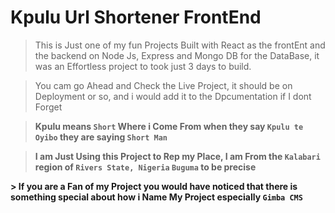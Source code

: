 # Kpulu Url Shortener FrontEnd

> This is Just one of my fun Projects Built with React as the frontEnt and the backend on Node Js, Express and Mongo DB for the DataBase, it was an Effortless project to took just 3 days to build.


> You cam go Ahead and Check the Live Project, it should be on Deployment or so, and i would add it to the Dpcumentation if I dont Forget

> **Kpulu means `Short` Where i Come From when they say `Kpulu te Oyibo` they are saying `Short Man`**

> **I am Just Using this Project to Rep my Place, I am From the `Kalabari` region of `Rivers State, Nigeria` `Buguma` to be precise**

**> If you are a Fan of my Project you would have noticed that there is something special about how i Name My Project especially `Gimba CMS`**